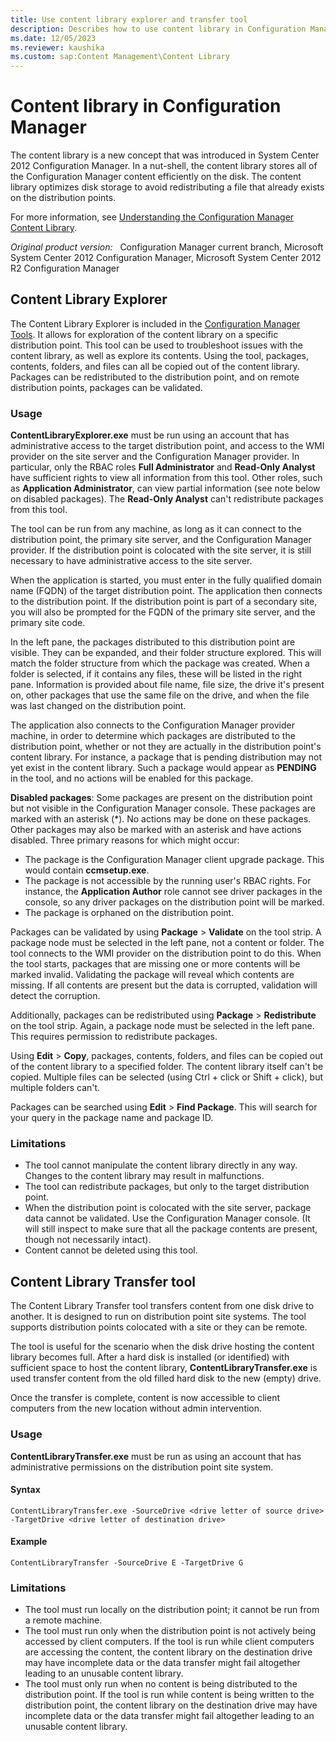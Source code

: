 ```yaml
---
title: Use content library explorer and transfer tool
description: Describes how to use content library in Configuration Manager.
ms.date: 12/05/2023
ms.reviewer: kaushika
ms.custom: sap:Content Management\Content Library
---
```

# Content library in Configuration Manager

The content library is a new concept that was introduced in System Center 2012 Configuration Manager. In a nut-shell, the content library stores all of the Configuration Manager content efficiently on the disk. The content library optimizes disk storage to avoid redistributing a file that already exists on the distribution points.

For more information, see [Understanding the Configuration Manager Content Library](https://techcommunity.microsoft.com/t5/Configuration-Manager-Archive/Understanding-the-Configuration-Manager-Content-Library/ba-p/273349).

_Original product version:_ &nbsp; Configuration Manager current branch, Microsoft System Center 2012 Configuration Manager, Microsoft System Center 2012 R2 Configuration Manager  

## Content Library Explorer

The Content Library Explorer is included in the [Configuration Manager Tools](/mem/configmgr/core/support/tools). It allows for exploration of the content library on a specific distribution point. This tool can be used to troubleshoot issues with the content library, as well as explore its contents. Using the tool, packages, contents, folders, and files can all be copied out of the content library. Packages can be redistributed to the distribution point, and on remote distribution points, packages can be validated.

### Usage

**ContentLibraryExplorer.exe** must be run using an account that has administrative access to the target distribution point, and access to the WMI provider on the site server and the Configuration Manager provider. In particular, only the RBAC roles **Full Administrator** and **Read-Only Analyst** have sufficient rights to view all information from this tool. Other roles, such as **Application Administrator**, can view partial information (see note below on disabled packages). The **Read-Only Analyst** can't redistribute packages from this tool.

The tool can be run from any machine, as long as it can connect to the distribution point, the primary site server, and the Configuration Manager provider. If the distribution point is colocated with the site server, it is still necessary to have administrative access to the site server.

When the application is started, you must enter in the fully qualified domain name (FQDN) of the target distribution point. The application then connects to the distribution point. If the distribution point is part of a secondary site, you will also be prompted for the FQDN of the primary site server, and the primary site code.

In the left pane, the packages distributed to this distribution point are visible. They can be expanded, and their folder structure explored. This will match the folder structure from which the package was created. When a folder is selected, if it contains any files, these will be listed in the right pane. Information is provided about file name, file size, the drive it's present on, other packages that use the same file on the drive, and when the file was last changed on the distribution point.

The application also connects to the Configuration Manager provider machine, in order to determine which packages are distributed to the distribution point, whether or not they are actually in the distribution point's content library. For instance, a package that is pending distribution may not yet exist in the content library. Such a package would appear as **PENDING** in the tool, and no actions will be enabled for this package.

**Disabled packages**: Some packages are present on the distribution point but not visible in the Configuration Manager console. These packages are marked with an asterisk (*). No actions may be done on these packages. Other packages may also be marked with an asterisk and have actions disabled. Three primary reasons for which might occur:

- The package is the Configuration Manager client upgrade package. This would contain **ccmsetup.exe**.
- The package is not accessible by the running user's RBAC rights. For instance, the **Application Author** role cannot see driver packages in the console, so any driver packages on the distribution point will be marked.
- The package is orphaned on the distribution point.

Packages can be validated by using **Package** > **Validate** on the tool strip. A package node must be selected in the left pane, not a content or folder. The tool connects to the WMI provider on the distribution point to do this. When the tool starts, packages that are missing one or more contents will be marked invalid. Validating the package will reveal which contents are missing. If all contents are present but the data is corrupted, validation will detect the corruption.

Additionally, packages can be redistributed using **Package** > **Redistribute** on the tool strip. Again, a package node must be selected in the left pane. This requires permission to redistribute packages.

Using **Edit** > **Copy**, packages, contents, folders, and files can be copied out of the content library to a specified folder. The content library itself can't be copied. Multiple files can be selected (using Ctrl + click or Shift + click), but multiple folders can't.

Packages can be searched using **Edit** > **Find Package**. This will search for your query in the package name and package ID.

### Limitations

- The tool cannot manipulate the content library directly in any way. Changes to the content library may result in malfunctions.
- The tool can redistribute packages, but only to the target distribution point.
- When the distribution point is colocated with the site server, package data cannot be validated. Use the Configuration Manager console. (It will still inspect to make sure that all the package contents are present, though not necessarily intact).
- Content cannot be deleted using this tool.

## Content Library Transfer tool

The Content Library Transfer tool transfers content from one disk drive to another. It is designed to run on distribution point site systems. The tool supports distribution points colocated with a site or they can be remote.

The tool is useful for the scenario when the disk drive hosting the content library becomes full. After a hard disk is installed (or identified) with sufficient space to host the content library, **ContentLibraryTransfer.exe** is used transfer content from the old filled hard disk to the new (empty) drive.

Once the transfer is complete, content is now accessible to client computers from the new location without admin intervention.

### Usage

**ContentLibraryTransfer.exe** must be run as using an account that has administrative permissions on the distribution point site system.

#### Syntax

`ContentLibraryTransfer.exe -SourceDrive <drive letter of source drive> -TargetDrive <drive letter of destination drive>`

#### Example

`ContentLibraryTransfer -SourceDrive E -TargetDrive G`

### Limitations

- The tool must run locally on the distribution point; it cannot be run from a remote machine.
- The tool must run only when the distribution point is not actively being accessed by client computers. If the tool is run while client computers are accessing the content, the content library on the destination drive may have incomplete data or the data transfer might fail altogether leading to an unusable content library.
- The tool must only run when no content is being distributed to the distribution point. If the tool is run while content is being written to the distribution point, the content library on the destination drive may have incomplete data or the data transfer might fail altogether leading to an unusable content library.
